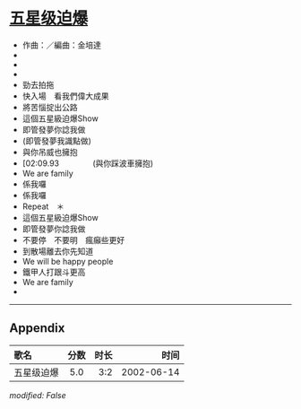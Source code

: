 # [五星级迫爆](https://music.163.com/song?id=67028)

* 作曲：／編曲：金培達
* 
* 
* 
* 勁去拍拖
* 快入場　看我們偉大成果
* 將苦惱掟出公路
* 這個五星級迫爆Show
* 即管發夢你諗我做
* (即管發夢我識點做)
* 與你吊威也擁抱
* [02:09.93　　　　 (與你踩波車擁抱)
* We are family
* 係我囉
* 係我囉
* Repeat　＊
* 這個五星級迫爆Show
* 即管發夢你諗我做
* 不要停　不要明　瘋癲些更好
* 到散場離去你先知道
* We will be happy people
* 鐵甲人打跟斗更高
* We are family
* 


---

## Appendix

|歌名|分数|时长|时间|
|:---|:---:|---:|---:|
|五星级迫爆|5.0|3:2|2002-06-14

*modified: False*